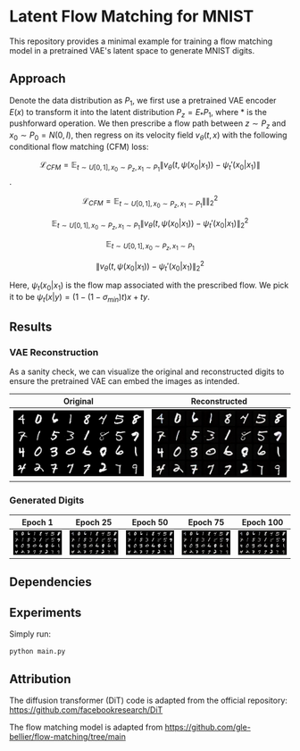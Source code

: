 # Latent Flow Matching for MNIST

This repository provides a minimal example for training a flow matching model in a pretrained VAE's latent space to generate MNIST digits. 

## Approach

Denote the data distribution as $P_1$, we first use a pretrained VAE encoder $E(x)$ to transform it into the latent distribution $P_z = E_\ast P_1$, where $\ast$ is the pushforward operation. We then prescribe a flow path between $z \sim P_z$ and $x_0 \sim P_0 = N(0,I)$, then regress on its velocity field $v_\theta(t,x)$ with the following conditional flow matching (CFM) loss:


$$\mathcal{L}_{CFM} = \mathbb{E}_{t\sim U[0,1], x_0 \sim P_z, x_1 \sim P_1} \| v_\theta(t, \psi(x_0|x_1)) - \psi_t'(x_0 | x_1)\|$$.

$$\mathcal{L}_{CFM} = \mathbb{E}_{t\sim U[0,1], x_0 \sim P_z, x_1 \sim P_1} \lVert  \rVert^2_2$$

$$\mathbb{E}_{t\sim U[0,1], x_0 \sim P_z, x_1 \sim P_1} \lVert v_\theta(t, \psi(x_0|x_1)) - \psi_t'(x_0|x_1) \rVert^2_2$$

$$\mathbb{E}_{t\sim U[0,1], x_0 \sim P_z, x_1 \sim P_1}$$

$$\lVert v_\theta(t, \psi(x_0|x_1)) - \psi_t'(x_0 | x_1) \rVert^2_2$$

Here, $\psi_t(x_0|x_1)$ is the flow map associated with the prescribed flow. We pick it to be $\psi_t(x|y) = (1-(1-\sigma_{min})t)x + ty$.


## Results


### VAE Reconstruction

As a sanity check, we can visualize the original and reconstructed digits to ensure the pretrained VAE can embed the images as intended.

| Original  | Reconstructed |
| ------------- | ------------- |
| ![result](figures/orig.png)  | ![result](figures/rec.png) |

### Generated Digits

| Epoch 1  | Epoch 25 | Epoch 50 | Epoch 75 | Epoch 100 |
| ------------- | ------------- | ------------- | ------------- |------------- | 
| ![result](figures/orig.png)  | ![result](figures/rec.png) | ![result](figures/orig.png)  | ![result](figures/rec.png) | ![result](figures/rec.png) |


## Dependencies


## Experiments

Simply run:

```
python main.py
```

## Attribution

The diffusion transformer (DiT) code is adapted from the official repository: https://github.com/facebookresearch/DiT

The flow matching model is adapted from https://github.com/gle-bellier/flow-matching/tree/main